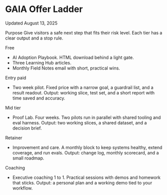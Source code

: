 # GAIA Offer Ladder
Updated August 13, 2025

Purpose
Give visitors a safe next step that fits their risk level. Each tier has a clear output and a stop rule.

Free
- AI Adoption Playbook. HTML download behind a light gate.
- Three Learning Hub articles.
- Monthly Field Notes email with short, practical wins.

Entry paid
- Two week pilot. Fixed price with a narrow goal, a guardrail list, and a result readout.
  Output: working slice, test set, and a short report with time saved and accuracy.

Mid tier
- Proof Lab. Four weeks. Two pilots run in parallel with shared tooling and eval harness.
  Output: two working slices, a shared dataset, and a decision brief.

Retainer
- Improvement and care. A monthly block to keep systems healthy, extend coverage, and run evals.
  Output: change log, monthly scorecard, and a small roadmap.

Coaching
- Executive coaching 1 to 1. Practical sessions with demos and homework that sticks.
  Output: a personal plan and a working demo tied to your workflow.
